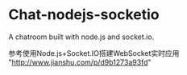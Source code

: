 # Chat-nodejs-socketio
A chatroom built with node.js and socket.io.

参考使用Node.js+Socket.IO搭建WebSocket实时应用
"http://www.jianshu.com/p/d9b1273a93fd"
